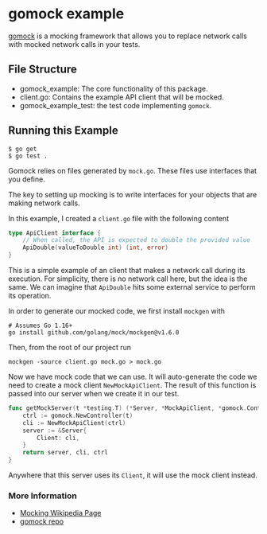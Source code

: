 # gomock example
[gomock](https://github.com/golang/mock) is a mocking framework that allows you to replace network calls with mocked network calls in your tests.

## File Structure
- gomock_example: The core functionality of this package.
- client.go: Contains the example API client that will be mocked. 
- gomock_example_test: the test code implementing `gomock`.


## Running this Example
```
$ go get
$ go test .
```
Gomock relies on files generated by `mock.go`. These files use interfaces that you define.

The key to setting up mocking is to write interfaces for your objects that are making network calls.

In this example, I created a `client.go` file with the following content
```go
type ApiClient interface {
	// When called, the API is expected to double the provided value
	ApiDouble(valueToDouble int) (int, error)
}
```

This is a simple example of an client that makes a network call during its execution. For simplicity, there is no network call here, but the idea is the same. We can imagine that `ApiDouble` hits some external service to perform its operation. 

In order to generate our mocked code, we first install `mockgen` with
```
# Assumes Go 1.16+
go install github.com/golang/mock/mockgen@v1.6.0
```
Then, from the root of our project run
```
mockgen -source client.go mock.go > mock.go
```
Now we have mock code that we can use. It will auto-generate the code we need to create a mock client `NewMockApiClient`. The result of this function is passed into our server when we create it in our test. 

```go
func getMockServer(t *testing.T) (*Server, *MockApiClient, *gomock.Controller) {
	ctrl := gomock.NewController(t)
	cli := NewMockApiClient(ctrl)
	server := &Server{
		Client: cli,
	}
	return server, cli, ctrl
}
```

Anywhere that this server uses its `Client`, it will use the mock client instead. 

### More Information
- [Mocking Wikipedia Page](https://en.wikipedia.org/wiki/Mock_object)
- [gomock repo](https://github.com/golang/mock)